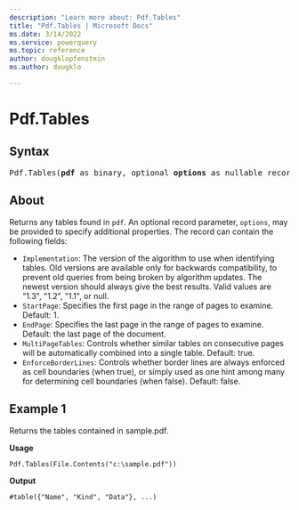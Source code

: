 ```yaml
---
description: "Learn more about: Pdf.Tables"
title: "Pdf.Tables | Microsoft Docs"
ms.date: 3/14/2022
ms.service: powerquery
ms.topic: reference
author: dougklopfenstein
ms.author: dougklo

---
```

# Pdf.Tables

## Syntax

<pre>
Pdf.Tables(<b>pdf</b> as binary, optional <b>options</b> as nullable record) as table
</pre>
  
## About

Returns any tables found in `pdf`. An optional record parameter, `options`, may be provided to specify additional properties. The record can contain the following fields:

* `Implementation`: The version of the algorithm to use when identifying tables. Old versions are available only for backwards compatibility, to prevent old queries from being broken by algorithm updates. The newest version should always give the best results. Valid values are "1.3", "1.2", "1.1", or null.
* `StartPage`: Specifies the first page in the range of pages to examine. Default: 1.
* `EndPage`: Specifies the last page in the range of pages to examine. Default: the last page of the document.
* `MultiPageTables`: Controls whether similar tables on consecutive pages will be automatically combined into a single table. Default: true.
* `EnforceBorderLines`: Controls whether border lines are always enforced as cell boundaries (when true), or simply used as one hint among many for determining cell boundaries (when false). Default: false.

## Example 1

Returns the tables contained in sample.pdf.

**Usage**

```powerquery-m
Pdf.Tables(File.Contents("c:\sample.pdf"))
```

**Output**

```powerquery-m
#table({"Name", "Kind", "Data"}, ...)
```
